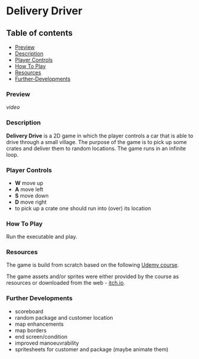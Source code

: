 # Delivery Driver

## Table of contents

- [Preview](#preview)
- [Description](#description)
- [Player Controls](#player-controls)
- [How To Play](#how-to-play)
- [Resources](#resources)
- [Further-Developments](#further-developments)

### Preview

*video*

### Description

**Delivery Drive** is a 2D game in which the player controls a car that is able to drive through a small village. The purpose of the game is to pick up some crates and deliver them to random locations. The game runs in an infinite loop. 

### Player Controls

- **W**  move up
- **A**  move left
- **S**  move down
- **D**  move right
- to pick up a crate one should run into (over) its location

### How To Play

Run the executable and play.

### Resources

The game is build from scratch based on the following [Udemy course](https://www.udemy.com/course/unitycourse/?couponCode=OF83024E).

The game assets and/or sprites were either provided by the course as resources or downloaded from the web - [itch.io](https://itch.io/game-assets).

### Further Developments

- scoreboard
- random package and customer location
- map enhancements
- map borders
- end screen/condition
- improved manoeuvrability
- spritesheets for customer and package (maybe animate them)
